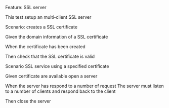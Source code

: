 Feature: SSL server

This test setup an multi-client SSL server


Scenario: creates a SSL certificate 

Given the domain information of a SSL certificate  

When the certificate has been created 

Then check that the SSL certificate is valid

Scenario SSL service using a specified certificate

Given certificate are available open a server

When the server has respond to a number of request 
The server must listen to a number of clients and respond back to the client

Then close the server






